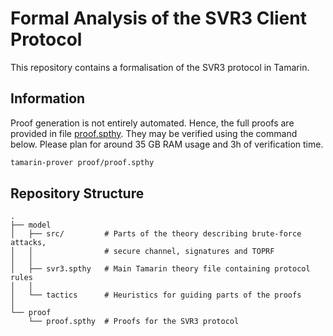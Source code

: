 # Formal Analysis of the SVR3 Client Protocol

This repository contains a formalisation of the SVR3 protocol in Tamarin.

## Information

Proof generation is not entirely automated. Hence, the full proofs are provided in file [proof.spthy](proof/proof.spthy). They may be verified using the command below. Please plan for around 35 GB RAM usage and 3h of verification time.

```bash
tamarin-prover proof/proof.spthy
```

## Repository Structure

```
.
├── model
│   ├── src/         # Parts of the theory describing brute-force attacks,
│   │                # secure channel, signatures and TOPRF
│   │
│   ├── svr3.spthy   # Main Tamarin theory file containing protocol rules
│   │
│   └── tactics      # Heuristics for guiding parts of the proofs
│
└── proof
    └── proof.spthy  # Proofs for the SVR3 protocol
```